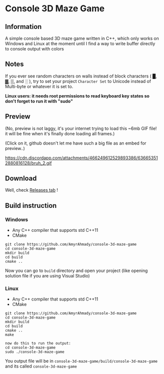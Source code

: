# Console 3D Maze Game

## Information
A simple console based 3D maze game written in C++, which only works on Windows and Linux at the moment until I find a way to write buffer directly to console output with colors

## Notes
If you ever see random characters on walls instead of block characters ( █, ▓, ▒, and ░ ), try to set your project `Character Set` to Unicode instead of Multi-byte or whatever it is set to.

**Linux users: it needs root permissions to read keyboard key states so don't forget to run it with "sudo"**

## Preview
(No, preview is not laggy, it's your internet trying to load this ~6mb GIF file! it will be fine when it's finally done loading all frames.)

(Click on it, github doesn't let me have such a big file as an embed for preview..)

https://cdn.discordapp.com/attachments/466249612529893386/636653512880816128/bruh_2.gif

## Download
Well, check [Releases tab](https://github.com/AmyrAhmady/console-3d-maze-game/releases) !

## Build instruction
### Windows
- Any C++ compiler that supports std C++11
- CMake
```
git clone https://github.com/AmyrAhmady/console-3d-maze-game
cd console-3d-maze-game
mkdir build
cd build
cmake ..
```
Now you can go to `build` directory and open your project (like opening solution file if you are using Visual Studio)

### Linux
- Any C++ compiler that supports std C++11
- CMake
```
git clone https://github.com/AmyrAhmady/console-3d-maze-game
cd console-3d-maze-game
mkdir build
cd build
cmake ..
make

now do this to run the output:
cd console-3d-maze-game
sudo ./console-3d-maze-game

```
You output file will be in `console-3d-maze-game/build/console-3d-maze-game` and its called `console-3d-maze-game`
